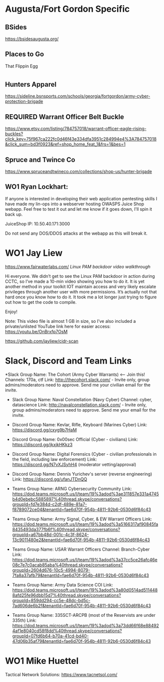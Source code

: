 # Augusta/Fort Gordon Specific

## BSides
https://bsidesaugusta.org/

## Places to Go
That Flippin Egg

#

## Hunters Apparel
https://sideline.bsnsports.com/schools/georgia/fortgordon/army-cyber-protection-brigade

## REQUIRED Warrant Officer Belt Buckle
https://www.etsy.com/listing/784757018/warrant-officer-eagle-rising-buckles?click_key=75f967ca222fc0d46f43e334dfa3951c284994e4%3A784757018&click_sum=bd3f0923&ref=shop_home_feat_1&frs=1&bes=1

## Spruce and Twince Co
https://www.spruceandtwineco.com/collections/shop-us/hunter-brigade


## WO1 Ryan Lockhart:
If anyone is interested in developing their web application pentesting skills I have made my lin-ops into a webserver hosting OWASPS Juice Shop webapp. Feel free to test it out and let me know if it goes down, I'll spin it back up.
 
JuiceShop IP: 10.50.40.171:3000
 
Do not send any DOS/DDOS attacks at the webapp as this will break it.


# WO1 Jay Liew
https://www.fairwaterlabs.com/ 
*Linux PAM backdoor video walkthrough*
    


Hi everyone. We didn’t get to see the Linux PAM backdoor in action during CCTC, so I’ve made a 10-min video showing you how to do it. It is yet another method in your toolkit IOT maintain access and very likely escalate privileges through another user with more permissions. It’s actually not that hard once you know how to do it. It took me a lot longer just trying to figure out how to get the code to compile.

Enjoy!

Note: This video file is almost 1 GB in size, so I’ve also included a private/unlisted YouTube link here for easier access: https://youtu.be/OnBrxfp7OsM

https://github.com/jayliew/cidr-scan

# Slack, Discord and Team Links
*Slack Group Name: The Cohort (Army Cyber Warrants) <-- Join this!
Channels: 170a, ctf
Link: http://thecohort.slack.com/ - Invite only, group admins/moderators need to approve. Send me your civilian email for the invite.
 
* Slack Group Name: Naval Constellation (Navy Cyber)
Channel: cyber, datascience
Link: http://navalconstellation.slack.com/ - Invite only, group admins/moderators need to approve. Send me your email for the invite.

* Discord Group Name: Kevlar, Rifle, Keyboard (Marines Cyber)
Link: https://discord.gg/cxyg9b7HaM

* Discord Group Name: 0x00sec Official (Cyber - civilians)
Link: https://discord.gg/jkxjkHKkz3

* Discord Group Name: Digital Forensics (Cyber - civilian professionals in the field, including law enforcement)
Link: https://discord.gg/N7vXJSyhH4 (moderator vetting/approval)

* Discord Group Name: Dennis Yurichev's server (reverse engineering)
Link: https://discord.gg/ufanJTDnQQ

* Teams Group Name: ARNG Cybersecurity Community
Link: https://dod.teams.microsoft.us/l/team/19%3adod%3ae311857e331a4745b4d0ebebc5885897%40thread.skype/conversations?groupId=fd7e384d-c2df-489e-81a7-f8789072ce04&tenantId=fae6d70f-954b-4811-92b6-0530d6f84c43

* Teams Group Name: Army Signal, Cyber, & EW Warrant Officers
Link: https://dod.teams.microsoft.us/l/team/19%3adod%3a5166317af90845fa8435493da377fb6f%40thread.skype/conversations?groupId=a67bb48d-001c-4c3f-8624-13c9011480e2&tenantId=fae6d70f-954b-4811-92b6-0530d6f84c43

* Teams Group Name: USAR Warrant Officers
Channel: Branch-Cyber
Link: https://dod.teams.microsoft.us/l/team/19%3adod%3a37cc5ce26afc46e08c7e7c0acab85aba%40thread.skype/conversations?groupId=2604d676-10c5-4994-8079-7fa8a37afb79&tenantId=fae6d70f-954b-4811-92b6-0530d6f84c43

* Teams Group Name: Army Data Science COI
Link: https://dod.teams.microsoft.us/l/team/19%3adod%3a80d0514ad5114488afd25fe96dbb15d7%40thread.skype/conversations?groupId=859dd294-cc5e-48dc-bd5c-7ad606de6b2f&tenantId=fae6d70f-954b-4811-92b6-0530d6f84c43

* Teams Group Name: 335SCT-ARCPB (most of the Reservists are under 335th)
Link: https://dod.teams.microsoft.us/l/team/19%3adod%3a73dd66f68e884924af1e8040cd58f8dd%40thread.skype/conversations?groupId=07fd6b64-b70a-41cd-bd40-47d06b35af79&tenantId=fae6d70f-954b-4811-92b6-0530d6f84c43


# WO1 Mike Huettel
Tactical Network Solutions:
https://www.tacnetsol.com/
